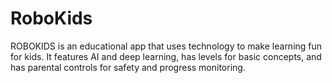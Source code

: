 # RoboKids
ROBOKIDS is an educational app that uses technology to make learning fun for kids. It features AI and deep learning, has levels for basic  concepts, and has parental controls for safety and progress monitoring.
